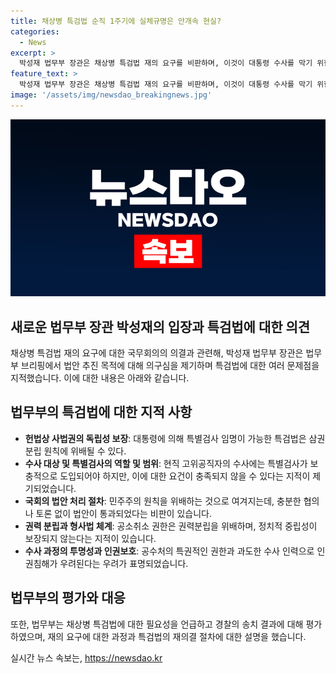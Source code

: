 ```yaml
---
title: 채상병 특검법 순직 1주기에 실체규명은 안개속 현실?
categories:
  - News
excerpt: >
  박성재 법무부 장관은 채상병 특검법 재의 요구를 비판하며, 이것이 대통령 수사를 막기 위한 정치적 목적일 뿐이라고 지적했다. 법무부는 국회가 발의한 특검법에 대해 6가지 문제점을 지적했는데, 그 중에는 삼권분립 원칙 위반과 인권침해 우려에 대한 우려가 포함되어 있다. 8일 경북경찰청의 송치 결과에 대해서도 법무부는 평가하였는데, 해당 송치 결과는 이른바 임성근 구명로비설와 관련된 것이었다.
feature_text: >
  박성재 법무부 장관은 채상병 특검법 재의 요구를 비판하며, 이것이 대통령 수사를 막기 위한 정치적 목적일 뿐이라고 지적했다. 법무부는 국회가 발의한 특검법에 대해 6가지 문제점을 지적했는데, 그 중에는 삼권분립 원칙 위반과 인권침해 우려에 대한 우려가 포함되어 있다. 8일 경북경찰청의 송치 결과에 대해서도 법무부는 평가하였는데, 해당 송치 결과는 이른바 임성근 구명로비설와 관련된 것이었다.
image: '/assets/img/newsdao_breakingnews.jpg'
---
```


<p><img src="/assets/img/newsdao_breakingnews.jpg" alt="koreaapp 속보" /></p>

<h2 data-ke-size="size26">새로운 법무부 장관 박성재의 입장과 특검법에 대한 의견</h2>

<p data-ke-size="size16">채상병 특검법 재의 요구에 대한 국무회의의 의결과 관련해, 박성재 법무부 장관은 법무부 브리핑에서 법안 추진 목적에 대해 의구심을 제기하며 특검법에 대한 여러 문제점을 지적했습니다. 이에 대한 내용은 아래와 같습니다.</p>

<h2 data-ke-size="size26">법무부의 특검법에 대한 지적 사항</h2>

<ul>
  <li><b>헌법상 사법권의 독립성 보장</b>: 대통령에 의해 특별검사 임명이 가능한 특검법은 삼권분립 원칙에 위배될 수 있다.</li>
  <li><b>수사 대상 및 특별검사의 역할 및 범위</b>: 현직 고위공직자의 수사에는 특별검사가 보충적으로 도입되어야 하지만, 이에 대한 요건이 충족되지 않을 수 있다는 지적이 제기되었습니다.</li>
  <li><b>국회의 법안 처리 절차</b>: 민주주의 원칙을 위배하는 것으로 여겨지는데, 충분한 협의나 토론 없이 법안이 통과되었다는 비판이 있습니다.</li>
  <li><b>권력 분립과 형사법 체계</b>: 공소취소 권한은 권력분립을 위배하며, 정치적 중립성이 보장되지 않는다는 지적이 있습니다.</li>
  <li><b>수사 과정의 투명성과 인권보호</b>: 공수처의 특권적인 권한과 과도한 수사 인력으로 인권침해가 우려된다는 우려가 표명되었습니다.</li>
</ul>

<h2 data-ke-size="size26">법무부의 평가와 대응</h2>

<p data-ke-size="size16">또한, 법무부는 채상병 특검법에 대한 필요성을 언급하고 경찰의 송치 결과에 대해 평가하였으며, 재의 요구에 대한 과정과 특검법의 재의결 절차에 대한 설명을 했습니다.</p>
실시간 뉴스 속보는, <a href="https://newsdao.kr" rel="dofollow">https://newsdao.kr</a>


